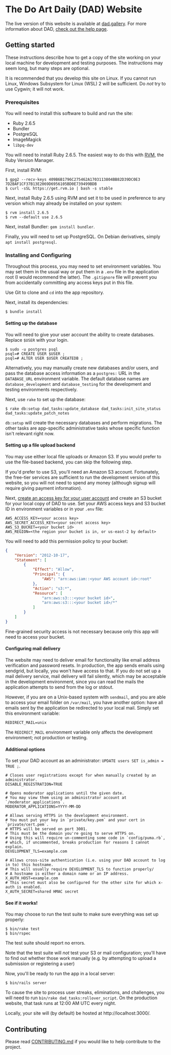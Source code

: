 # The Do Art Daily (DAD) Website
The live version of this website is available at [dad.gallery](https://dad.gallery/).
For more information about DAD, [check out the help page](https://dad.gallery/help).

## Getting started
These instructions describe how to get a copy of the site working
on your local machine for development and testing purposes.
The instructions may seem long, but many steps are optional.

It is recommended that you develop this site on Linux.
If you cannot run Linux, Windows Subsystem for Linux (WSL) 2 will be sufficient.
Do *not* try to use Cygwin; it will not work.

### Prerequisites
You will need to install this software to build and run the site:

* Ruby 2.6.5
* Bundler
* PostgreSQL
* ImageMagick
* `libpq-dev`

You will need to install Ruby 2.6.5. The easiest way to do this with [RVM](https://rvm.io/), the Ruby Version Manager.

First, install RVM:

```console
$ gpg2 --recv-keys 409B6B1796C275462A1703113804BB82D39DC0E3 7D2BAF1CF37B13E2069D6956105BD0E739499BDB
$ curl -sSL https://get.rvm.io | bash -s stable
```

Next, install Ruby 2.6.5 using RVM and set it to be used
in preference to any version which may already be installed on your system:

```console
$ rvm install 2.6.5
$ rvm --default use 2.6.5
```

Next, install Bundler: `gem install bundler`.

Finally, you will need to set up PostgreSQL.
On Debian derivatives, simply `apt install postgresql`.

### Installing and Configuring
Throughout this process, you may need to set environment variables.
You may set them in the usual way or put them in a `.env` file in the application root
(I would recommend the latter).
The `.gitignore` file will prevent you from accidentally committing any access keys put in this file.

Use Git to clone and `cd` into the app repository.

Next, install its dependencies:

```console
$ bundle install
```

#### Setting up the database
You will need to give your user account the ability to create databases. Replace `$USER` with your login.

```
$ sudo -u postgres psql
psql=# CREATE USER $USER ;
psql=# ALTER USER $USER CREATEDB ;
```

Alternatively, you may manually create new databases and/or users,
and pass the database access information as a `postgres:` URL in the `DATABASE_URL` environment variable.
The default database names are `database_development` and `database_testing`
for the development and testing environments respectively.

Next, use `rake` to set up the database:

```console
$ rake db:setup dad_tasks:update_database dad_tasks:init_site_status dad_tasks:update_patch_notes
```

`db:setup` will create the necessary databases and perform migrations.
The other tasks are app-specific administrative tasks whose specific function isn't relevant right now.

#### Setting up a file upload backend
You may use either local file uploads or Amazon S3.
If you would prefer to use the file-based backend, you can skip the following step.

If you'd prefer to use S3, you'll need an Amazon S3 account.
Fortunately, the free-tier services are sufficient to run the development version of this website,
so you will not need to spend any money (although signup will require giving payment information).

Next, [create an access key for your user account](https://docs.aws.amazon.com/general/latest/gr/managing-aws-access-keys.html) and create an S3 bucket for your local copy of DAD to use.
Set your AWS access keys and S3 bucket ID in environment variables or in your `.env` file:

```properties
AWS_ACCESS_KEY=<your access key>
AWS_SECRET_ACCESS_KEY=<your secret access key>
AWS_S3_BUCKET=<your bucket id>
AWS_REGION=<the region your bucket is in, or us-east-2 by default>
```

You will need to add this permission policy to your bucket:

```JSON
{
    "Version": "2012-10-17",
    "Statement": [
        {
            "Effect": "Allow",
            "Principal": {
                "AWS": "arn:aws:iam::<your AWS account id>:root"
            },
            "Action": "s3:*",
            "Resource": [
                "arn:aws:s3:::<your bucket id>",
                "arn:aws:s3:::<your bucket id>/*"
            ]
        }
    ]
}
```

Fine-grained security access is not necessary because only this app will need to access your bucket.

#### Configuring mail delivery
The website may need to deliver email for functionality like email address verification and password resets.
In production, the app sends emails using sendgrid, but locally, you won't have access to that.
If you do not set up a mail delivery service, mail delivery will fail silently,
which may be acceptable in the development environment,
since you can read the mails the application attempts to send from the log or stdout.

However, if you are on a Unix-based system with `sendmail`,
and you are able to access your email folder on `/var/mail`, you have another option:
have all emails sent by the application be redirected to your local mail.
Simply set this environment variable:

```properties
REDIRECT_MAIL=unix
```

The `REDIRECT_MAIL` environment variable only affects the development environment; not production or testing.

#### Additional options
To set your DAD account as an administrator: `UPDATE users SET is_admin = TRUE ;`.

```properties
# Closes user registrations except for when manually created by an administrator.
DISABLE_REGISTRATION=TRUE

# Opens moderator applications until the given date.
# You may view them using an administrator account at `/moderator_applications`.
MODERATOR_APPLICATIONS=YYYY-MM-DD

# Allows serving HTTPS in the development environment.
# You must put your key in `private/key.pem` and your cert in `private/cert.pem`.
# HTTPS will be served on port 3001.
# This must be the domain you're going to serve HTTPS on.
# Using this will require un-commenting some code in `config/puma.rb`,
# which, if uncommented, breaks production for reasons I cannot explain.
DEVELOPMENT_TLS=example.com

# Allows cross-site authentication (i.e. using your DAD account to log in to) this hostname.
# This will usually require DEVELOPMENT_TLS to function properly/
# A hostname is either a domain name or an IP address.
X_AUTH_HOST=example.com
# This secret must also be configured for the other site for which x-auth is enabled.
X_AUTH_SECRET=shared HMAC secret
```

#### See if it works!
You may choose to run the test suite to make sure everything was set up properly:

```console
$ bin/rake test
$ bin/rspec
```

The test suite should report no errors.

Note that the test suite will *not* test your S3 or mail configuration;
you'll have to find out whether those work manually
(e.g. by attempting to upload a submission or registering a user)

Now, you'll be ready to run the app in a local server:

```console
$ bin/rails server
```

To cause the site to process user streaks, eliminations, and challenges, you will need to run `bin/rake dad_tasks:rollover_script`.
On the production website, that task runs at 12:00 AM UTC every night.

Locally, your site will (by default) be hosted at http://localhost:3000/.

## Contributing
Please read [CONTRIBUTING.md](https://github.com/LastArtistStanding/last-artist-standing/blob/master/docs/CONTRIBUTING.md)
if you would like to help contribute to the project.
